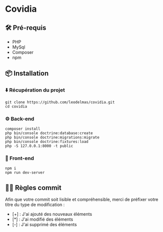 # Covidia

## 🛠 Pré-requis
* PHP
* MySql
* Composer
* npm

## 📦 Installation

### ⬇️ Récupération du projet
```
git clone https://github.com/leodelmas/covidia.git
cd covidia
```

### ⚙️ Back-end
```
composer install
php bin/console doctrine:database:create
php bin/console doctrine:migrations:migrate
php bin/console doctrine:fixtures:load
php -S 127.0.0.1:8000 -t public
```

### 🎨 Front-end
```
npm i
npm run dev-server
```

## 👮‍♂️ Règles commit
Afin que votre commit soit lisible et compréhensible, merci de préfixer votre titre du type de modification :
* [+] : J'ai ajouté des nouveaux éléments
* [*] : J'ai modifié des éléments
* [-] : J'ai supprimé des éléments
